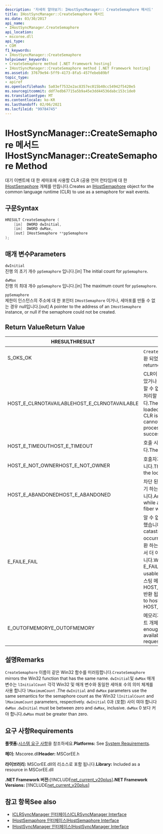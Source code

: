 ```yaml
---
description: '자세히 알아보기: IHostSyncManager:: CreateSemaphore 메서드'
title: IHostSyncManager::CreateSemaphore 메서드
ms.date: 03/30/2017
api_name:
- IHostSyncManager.CreateSemaphore
api_location:
- mscoree.dll
api_type:
- COM
f1_keywords:
- IHostSyncManager::CreateSemaphore
helpviewer_keywords:
- CreateSemaphore method [.NET Framework hosting]
- IHostSyncManager::CreateSemaphore method [.NET Framework hosting]
ms.assetid: 37679e94-5ff9-4173-8fa5-457febeb89bf
topic_type:
- apiref
ms.openlocfilehash: 5a03ef7532e2ac8357ec015b40cc54942f5420e5
ms.sourcegitcommit: ddf7edb67715a5b9a45e3dd44536dabc153c1de0
ms.translationtype: MT
ms.contentlocale: ko-KR
ms.lasthandoff: 02/06/2021
ms.locfileid: "99784745"
---
```

# <a name="ihostsyncmanagercreatesemaphore-method"></a><span data-ttu-id="aa906-103">IHostSyncManager::CreateSemaphore 메서드</span><span class="sxs-lookup"><span data-stu-id="aa906-103">IHostSyncManager::CreateSemaphore Method</span></span>

<span data-ttu-id="aa906-104">대기 이벤트에 대 한 세마포에 사용할 CLR (공용 언어 런타임)에 대 한 [IHostSemaphore](ihostsemaphore-interface.md) 개체를 만듭니다.</span><span class="sxs-lookup"><span data-stu-id="aa906-104">Creates an [IHostSemaphore](ihostsemaphore-interface.md) object for the common language runtime (CLR) to use as a semaphore for wait events.</span></span>  
  
## <a name="syntax"></a><span data-ttu-id="aa906-105">구문</span><span class="sxs-lookup"><span data-stu-id="aa906-105">Syntax</span></span>  
  
```cpp  
HRESULT CreateSemaphore (  
    [in]  DWORD dwInitial,  
    [in]  DWORD dwMax,  
    [out] IHostSemaphore **ppSemaphore  
);  
```  
  
## <a name="parameters"></a><span data-ttu-id="aa906-106">매개 변수</span><span class="sxs-lookup"><span data-stu-id="aa906-106">Parameters</span></span>  

 `dwInitial`  
 <span data-ttu-id="aa906-107">진행 의 초기 개수 `ppSemaphore` 입니다.</span><span class="sxs-lookup"><span data-stu-id="aa906-107">[in] The initial count for `ppSemaphore`.</span></span>  
  
 `dwMax`  
 <span data-ttu-id="aa906-108">진행 의 최대 개수 `ppSemaphore` 입니다.</span><span class="sxs-lookup"><span data-stu-id="aa906-108">[in] The maximum count for `ppSemaphore`.</span></span>  
  
 `ppSemaphore`  
 <span data-ttu-id="aa906-109">제한이 인스턴스의 주소에 대 한 포인터 `IHostSemaphore` 이거나, 세마포를 만들 수 없는 경우 null입니다.</span><span class="sxs-lookup"><span data-stu-id="aa906-109">[out] A pointer to the address of an `IHostSemaphore` instance, or null if the semaphore could not be created.</span></span>  
  
## <a name="return-value"></a><span data-ttu-id="aa906-110">Return Value</span><span class="sxs-lookup"><span data-stu-id="aa906-110">Return Value</span></span>  
  
|<span data-ttu-id="aa906-111">HRESULT</span><span class="sxs-lookup"><span data-stu-id="aa906-111">HRESULT</span></span>|<span data-ttu-id="aa906-112">설명</span><span class="sxs-lookup"><span data-stu-id="aa906-112">Description</span></span>|  
|-------------|-----------------|  
|<span data-ttu-id="aa906-113">S_OK</span><span class="sxs-lookup"><span data-stu-id="aa906-113">S_OK</span></span>|<span data-ttu-id="aa906-114">`CreateSemaphore` 성공적으로 반환 되었습니다.</span><span class="sxs-lookup"><span data-stu-id="aa906-114">`CreateSemaphore` returned successfully.</span></span>|  
|<span data-ttu-id="aa906-115">HOST_E_CLRNOTAVAILABLE</span><span class="sxs-lookup"><span data-stu-id="aa906-115">HOST_E_CLRNOTAVAILABLE</span></span>|<span data-ttu-id="aa906-116">CLR이 프로세스에 로드 되지 않았거나 CLR이 관리 코드를 실행할 수 없거나 호출을 성공적으로 처리할 수 없는 상태에 있습니다.</span><span class="sxs-lookup"><span data-stu-id="aa906-116">The CLR has not been loaded into a process, or the CLR is in a state in which it cannot run managed code or process the call successfully.</span></span>|  
|<span data-ttu-id="aa906-117">HOST_E_TIMEOUT</span><span class="sxs-lookup"><span data-stu-id="aa906-117">HOST_E_TIMEOUT</span></span>|<span data-ttu-id="aa906-118">호출 시간이 초과 되었습니다.</span><span class="sxs-lookup"><span data-stu-id="aa906-118">The call timed out.</span></span>|  
|<span data-ttu-id="aa906-119">HOST_E_NOT_OWNER</span><span class="sxs-lookup"><span data-stu-id="aa906-119">HOST_E_NOT_OWNER</span></span>|<span data-ttu-id="aa906-120">호출자가 잠금을 소유 하지 않습니다.</span><span class="sxs-lookup"><span data-stu-id="aa906-120">The caller does not own the lock.</span></span>|  
|<span data-ttu-id="aa906-121">HOST_E_ABANDONED</span><span class="sxs-lookup"><span data-stu-id="aa906-121">HOST_E_ABANDONED</span></span>|<span data-ttu-id="aa906-122">차단 된 스레드나 파이버에서 대기 하는 동안 이벤트를 취소 했습니다.</span><span class="sxs-lookup"><span data-stu-id="aa906-122">An event was canceled while a blocked thread or fiber was waiting on it.</span></span>|  
|<span data-ttu-id="aa906-123">E_FAIL</span><span class="sxs-lookup"><span data-stu-id="aa906-123">E_FAIL</span></span>|<span data-ttu-id="aa906-124">알 수 없는 치명적인 오류가 발생 했습니다.</span><span class="sxs-lookup"><span data-stu-id="aa906-124">An unknown catastrophic failure occurred.</span></span> <span data-ttu-id="aa906-125">메서드가 E_FAIL 반환 하는 경우 해당 프로세스 내에서 더 이상 CLR을 사용할 수 없습니다.</span><span class="sxs-lookup"><span data-stu-id="aa906-125">When a method returns E_FAIL, the CLR is no longer usable within the process.</span></span> <span data-ttu-id="aa906-126">호스팅 메서드를 이후에 호출 하면 HOST_E_CLRNOTAVAILABLE 반환 됩니다.</span><span class="sxs-lookup"><span data-stu-id="aa906-126">Subsequent calls to hosting methods return HOST_E_CLRNOTAVAILABLE.</span></span>|  
|<span data-ttu-id="aa906-127">E_OUTOFMEMORY</span><span class="sxs-lookup"><span data-stu-id="aa906-127">E_OUTOFMEMORY</span></span>|<span data-ttu-id="aa906-128">메모리가 부족 하 여 요청한 이벤트 개체를 만들 수 없습니다.</span><span class="sxs-lookup"><span data-stu-id="aa906-128">Not enough memory was available to create the requested event object.</span></span>|  
  
## <a name="remarks"></a><span data-ttu-id="aa906-129">설명</span><span class="sxs-lookup"><span data-stu-id="aa906-129">Remarks</span></span>  

 <span data-ttu-id="aa906-130">`CreateSemaphore` 이름이 같은 Win32 함수를 미러링합니다.</span><span class="sxs-lookup"><span data-stu-id="aa906-130">`CreateSemaphore` mirrors the Win32 function that has the same name.</span></span> <span data-ttu-id="aa906-131">`dwInitial`및 `dwMax` 매개 변수는 `lInitialCount` 각각 Win32 및 매개 변수와 동일한 세마포 수의 의미 체계를 사용 합니다 `lMaximumCount` .</span><span class="sxs-lookup"><span data-stu-id="aa906-131">The `dwInitial` and `dwMax` parameters use the same semantics for the semaphore count as the Win32 `lInitialCount` and `lMaximumCount` parameters, respectively.</span></span> <span data-ttu-id="aa906-132">`dwInitial` 0과 (포함) 사이 여야 합니다 `dwMax` .</span><span class="sxs-lookup"><span data-stu-id="aa906-132">`dwInitial` must be between zero and `dwMax`, inclusive.</span></span> <span data-ttu-id="aa906-133">`dwMax` 0 보다 커야 합니다.</span><span class="sxs-lookup"><span data-stu-id="aa906-133">`dwMax` must be greater than zero.</span></span>  
  
## <a name="requirements"></a><span data-ttu-id="aa906-134">요구 사항</span><span class="sxs-lookup"><span data-stu-id="aa906-134">Requirements</span></span>  

 <span data-ttu-id="aa906-135">**플랫폼:**[시스템 요구 사항](../../get-started/system-requirements.md)을 참조하세요.</span><span class="sxs-lookup"><span data-stu-id="aa906-135">**Platforms:** See [System Requirements](../../get-started/system-requirements.md).</span></span>  
  
 <span data-ttu-id="aa906-136">**헤더:** Mscoree.dll</span><span class="sxs-lookup"><span data-stu-id="aa906-136">**Header:** MSCorEE.h</span></span>  
  
 <span data-ttu-id="aa906-137">**라이브러리:** MSCorEE.dll의 리소스로 포함 됩니다.</span><span class="sxs-lookup"><span data-stu-id="aa906-137">**Library:** Included as a resource in MSCorEE.dll</span></span>  
  
 <span data-ttu-id="aa906-138">**.NET Framework 버전:**[!INCLUDE[net_current_v20plus](../../../../includes/net-current-v20plus-md.md)]</span><span class="sxs-lookup"><span data-stu-id="aa906-138">**.NET Framework Versions:** [!INCLUDE[net_current_v20plus](../../../../includes/net-current-v20plus-md.md)]</span></span>  
  
## <a name="see-also"></a><span data-ttu-id="aa906-139">참고 항목</span><span class="sxs-lookup"><span data-stu-id="aa906-139">See also</span></span>

- [<span data-ttu-id="aa906-140">ICLRSyncManager 인터페이스</span><span class="sxs-lookup"><span data-stu-id="aa906-140">ICLRSyncManager Interface</span></span>](iclrsyncmanager-interface.md)
- [<span data-ttu-id="aa906-141">IHostSemaphore 인터페이스</span><span class="sxs-lookup"><span data-stu-id="aa906-141">IHostSemaphore Interface</span></span>](ihostsemaphore-interface.md)
- [<span data-ttu-id="aa906-142">IHostSyncManager 인터페이스</span><span class="sxs-lookup"><span data-stu-id="aa906-142">IHostSyncManager Interface</span></span>](ihostsyncmanager-interface.md)
